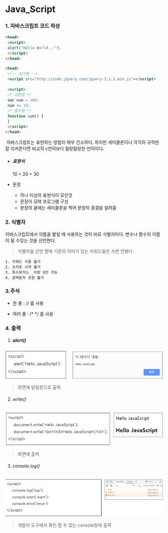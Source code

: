 # Java_Script



### 1. 자바스크립트 코드 작성

```html
<head>
 <script>
 alert("Hello World..!");
 </script>
</head>
```

```html
<head>
 <!-- 링크형 -->
 <script src="http://code.jquery.com/jquery-3.1.1.min.js"></script>

 <script>
 /* 내장형 */
 var num = 100;
 num += 10;
 /* 함수형 */
 function sum() {
 }
 </script>
</head>
```



​	자바스크립트는 표현하는 방법이 매우 간소하다. 하지만 세미콜론이나 각각의 규칙만 잘 지켜준다면 비교적 c언어보다 말랑말랑한 언어이다.

- ##### 표현식

  10 + 20 + 30



- 문장
  - 하나 이상의 표현식이 모인것
  - 문장이 모여 프로그램 구성
  - 문장의 끝에는 세미콜론을 찍어 문장의 종결을 알려줌





### 2. 식별자

자바스크립트에서 이름을 붙일 때 사용하는 것이 바로 식별자이다.  변수나 함수의 이름이 될 수있는 것을 선언한다. 

> 식별자를 선언 할때 기존의 의미가 있는 키워드들은 쓰면 안됀다.

	1. 키워드 사용 불가
 	2. 숫자로 시작 불가
 	3. 특수문자는 _이랑 $만 가능
 	4. 공백문자 포함 불가 



### 3.주석

- 한 줄 : // 를 사용

- 여러 줄 : /* */ 를 사용





### 4. 출력

1. ##### alert()

![image-20200102011436946](01_Java_Script.assets/image-20200102011436946.png)

>  화면에 알림창으로 출력



2. ###### write()

![image-20200102011519018](01_Java_Script.assets/image-20200102011519018.png)

> 화면에 출력 



3. ###### console.log()

![image-20200102011642363](01_Java_Script.assets/image-20200102011642363.png)

> 개발자 도구에서 확인 할 수 있는 console창에 출력 

